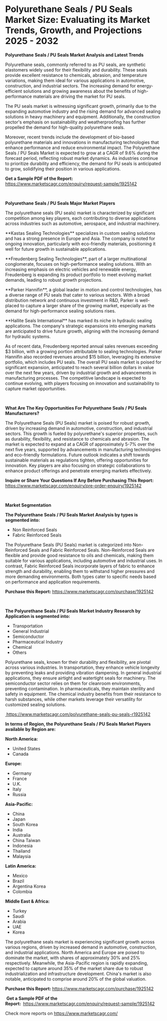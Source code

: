 <p><h1>Polyurethane Seals / PU Seals Market Size: Evaluating its Market Trends, Growth, and Projections 2025 - 2032</h1></p><p><strong>Polyurethane Seals / PU Seals Market Analysis and Latest Trends</strong></p>
<p><p>Polyurethane seals, commonly referred to as PU seals, are synthetic elastomers widely used for their flexibility and durability. These seals provide excellent resistance to chemicals, abrasion, and temperature variations, making them ideal for various applications in automotive, construction, and industrial sectors. The increasing demand for energy-efficient solutions and growing awareness about the benefits of high-performance materials are driving the market for PU seals.</p><p>The PU seals market is witnessing significant growth, primarily due to the expanding automotive industry and the rising demand for advanced sealing solutions in heavy machinery and equipment. Additionally, the construction sector's emphasis on sustainability and weatherproofing has further propelled the demand for high-quality polyurethane seals. </p><p>Moreover, recent trends include the development of bio-based polyurethane materials and innovations in manufacturing technologies that enhance performance and reduce environmental impact. The Polyurethane Seals / PU Seals Market is expected to grow at a CAGR of 9.6% during the forecast period, reflecting robust market dynamics. As industries continue to prioritize durability and efficiency, the demand for PU seals is anticipated to grow, solidifying their position in various applications.</p></p>
<p><strong>Get a Sample PDF of the Report:&nbsp;</strong> <a href="https://www.marketscagr.com/enquiry/request-sample/1925142?utm_campaign=1995&utm_medium=2&utm_source=Github&utm_content=ia&utm_term=14012025&utm_id=polyurethane-seals-pu-seals">https://www.marketscagr.com/enquiry/request-sample/1925142</a></p>
<p>&nbsp;</p>
<p><strong>Polyurethane Seals / PU Seals Major Market Players</strong></p>
<p><p>The polyurethane seals (PU seals) market is characterized by significant competition among key players, each contributing to diverse applications across industries such as automotive, aerospace, and industrial machinery. </p><p>**Kastas Sealing Technologies** specializes in custom sealing solutions and has a strong presence in Europe and Asia. The company is noted for ongoing innovation, particularly with eco-friendly materials, positioning it well for future growth in sustainable applications.</p><p>**Freudenberg Sealing Technologies**, part of a larger multinational conglomerate, focuses on high-performance sealing solutions. With an increasing emphasis on electric vehicles and renewable energy, Freudenberg is expanding its product portfolio to meet evolving market demands, leading to robust growth projections.</p><p>**Parker Hannifin**, a global leader in motion and control technologies, has a diverse range of PU seals that cater to various sectors. With a broad distribution network and continuous investment in R&D, Parker is well-placed to capture a larger share of the growing market, especially as the demand for high-performance sealing solutions rises.</p><p>**Hallite Seals International** has marked its niche in hydraulic sealing applications. The company's strategic expansions into emerging markets are anticipated to drive future growth, aligning with the increasing demand for hydraulic systems.</p><p>As of recent data, Freudenberg reported annual sales revenues exceeding $3 billion, with a growing portion attributable to sealing technologies. Parker Hannifin also recorded revenues around $15 billion, leveraging its extensive portfolio, which includes PU seals. The overall PU seals market is poised for significant expansion, anticipated to reach several billion dollars in value over the next few years, driven by industrial growth and advancements in manufacturing processes. The competitive landscape is expected to continue evolving, with players focusing on innovation and sustainability to capture market opportunities.</p></p>
<p>&nbsp;</p>
<p><strong>What Are The Key Opportunities For Polyurethane Seals / PU Seals Manufacturers?</strong></p>
<p><p>The Polyurethane Seals (PU Seals) market is poised for robust growth, driven by increasing demand in automotive, construction, and industrial sectors. This growth is fueled by polyurethane's superior properties, such as durability, flexibility, and resistance to chemicals and abrasion. The market is expected to expand at a CAGR of approximately 5-7% over the next five years, supported by advancements in manufacturing technologies and eco-friendly formulations. Future outlook indicates a shift towards sustainable materials as regulations tighten, offering opportunities for innovation. Key players are also focusing on strategic collaborations to enhance product offerings and penetrate emerging markets effectively.</p></p>
<p><strong>Inquire or Share Your Questions If Any Before Purchasing This Report:</strong> <a href="https://www.marketscagr.com/enquiry/pre-order-enquiry/1925142?utm_campaign=1995&utm_medium=2&utm_source=Github&utm_content=ia&utm_term=14012025&utm_id=polyurethane-seals-pu-seals">https://www.marketscagr.com/enquiry/pre-order-enquiry/1925142</a></p>
<p>&nbsp;</p>
<p><strong>Market Segmentation</strong></p>
<p><strong>The Polyurethane Seals / PU Seals Market Analysis by types is segmented into:</strong></p>
<p><ul><li>Non Reinforced Seals</li><li>Fabric Reinforced Seals</li></ul></p>
<p><p>The Polyurethane Seals (PU Seals) market is categorized into Non-Reinforced Seals and Fabric Reinforced Seals. Non-Reinforced Seals are flexible and provide good resistance to oils and chemicals, making them suitable for various applications, including automotive and industrial uses. In contrast, Fabric Reinforced Seals incorporate layers of fabric to enhance strength and durability, enabling them to withstand higher pressures and more demanding environments. Both types cater to specific needs based on performance and application requirements.</p></p>
<p><strong>Purchase this Report:&nbsp;</strong><a href="https://www.marketscagr.com/purchase/1925142?utm_campaign=1995&utm_medium=2&utm_source=Github&utm_content=ia&utm_term=14012025&utm_id=polyurethane-seals-pu-seals">https://www.marketscagr.com/purchase/1925142</a></p>
<p>&nbsp;</p>
<p><strong>The Polyurethane Seals / PU Seals Market Industry Research by Application is segmented into:</strong></p>
<p><ul><li>Transportation</li><li>General Industrial</li><li>Semiconductor</li><li>Pharmaceutical Industry</li><li>Chemical</li><li>Others</li></ul></p>
<p><p>Polyurethane seals, known for their durability and flexibility, are pivotal across various industries. In transportation, they enhance vehicle longevity by preventing leaks and providing vibration dampening. In general industrial applications, they ensure airtight and watertight seals for machinery. The semiconductor sector relies on them for cleanroom environments, preventing contamination. In pharmaceuticals, they maintain sterility and safety in equipment. The chemical industry benefits from their resistance to harsh substances, while other markets leverage their versatility for customized sealing solutions.</p></p>
<p><a href="https://www.marketscagr.com/polyurethane-seals-pu-seals-r1925142?utm_campaign=1995&utm_medium=2&utm_source=Github&utm_content=ia&utm_term=14012025&utm_id=polyurethane-seals-pu-seals">&nbsp;https://www.marketscagr.com/polyurethane-seals-pu-seals-r1925142</a></p>
<p><strong>In terms of Region, the Polyurethane Seals / PU Seals Market Players available by Region are:</strong></p>
<p>
    <p> <strong> North America: </strong>
        <ul>
            <li>United States</li>
            <li>Canada</li>
        </ul>
        </p> 
    <p> <strong> Europe: </strong>
        <ul>
            <li>Germany</li>
            <li>France</li>
            <li>U.K.</li>
            <li>Italy</li>
            <li>Russia</li>
        </ul>
        </p> 
    <p> <strong> Asia-Pacific: </strong>
        <ul>
            <li>China</li>
            <li>Japan</li>
            <li>South Korea</li>
            <li>India</li>
            <li>Australia</li>
            <li>China Taiwan</li>
            <li>Indonesia</li>
            <li>Thailand</li>
            <li>Malaysia</li>
        </ul>
        </p> 
    <p> <strong> Latin America: </strong>
        <ul>
            <li>Mexico</li>
            <li>Brazil</li>
            <li>Argentina Korea</li>
            <li>Colombia</li>
        </ul>
        </p> 
    <p> <strong> Middle East & Africa: </strong>
        <ul>
            <li>Turkey</li>
            <li>Saudi</li>
            <li>Arabia</li>
            <li>UAE</li>
            <li>Korea</li>
        </ul>
    </p>
    </p>
<p><p>The polyurethane seals market is experiencing significant growth across various regions, driven by increased demand in automotive, construction, and industrial applications. North America and Europe are poised to dominate the market, with shares of approximately 30% and 25% respectively. Meanwhile, the Asia-Pacific region is rapidly expanding, expected to capture around 35% of the market share due to robust industrialization and infrastructure development. China's market is also notable, anticipated to comprise around 20% of the global valuation.</p></p>
<p><strong>Purchase this Report: </strong><a href="https://www.marketscagr.com/purchase/1925142?utm_campaign=1995&utm_medium=2&utm_source=Github&utm_content=ia&utm_term=14012025&utm_id=polyurethane-seals-pu-seals">https://www.marketscagr.com/purchase/1925142</a></p>
<p>&nbsp;<strong>Get a Sample PDF of the Report:&nbsp;&nbsp;</strong><a href="https://www.marketscagr.com/enquiry/request-sample/1925142?utm_campaign=1995&utm_medium=2&utm_source=Github&utm_content=ia&utm_term=14012025&utm_id=polyurethane-seals-pu-seals">https://www.marketscagr.com/enquiry/request-sample/1925142</a></p>
<p><strong></strong></p>
<p>Check more reports on <a href="https://www.marketscagr.com/?utm_campaign=1995&utm_medium=2&utm_source=Github&utm_content=ia&utm_term=14012025&utm_id=polyurethane-seals-pu-seals">https://www.marketscagr.com/</a></p>
